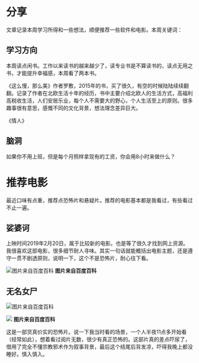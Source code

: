 # 分享
文章记录本周学习所得和一些想法，顺便推荐一些软件和电影。本周关键词：

## 学习方向
本周读点闲书。工作以来读书的越来越少了，读专业书是不算读书的，读点无用之书，才能提升幸福感，本周看了两本书。

《这么慢，那么美》作者罗敷，2015年的书，买了很久，有空的时候陆陆续续翻翻。记录了作者在北欧生活十年的经历，书中主要介绍北欧人的生活方式，高福利高税收生活，人们安居乐业，每个人不需要大的野心，个人生活至上的原则。很多趣事很有意思，感慨不同的文化背景，想法理念差异巨大。

《情人》



## 脑洞
如果你不用上班，但是每个月照样拿现有的工资，你会用8小时来做什么？

# 推荐电影
最近口味有点重，推荐点恐怖片和悬疑片。推荐的电影基本都是我看过，有些看过不止一遍。

## 娑婆诃
上映时间2019年2月20日，属于比较新的电影。也是等了很久才找到网上资源。我很喜欢这部电影，很多细节耐人寻味。其实一句话就能概括出电影主题，还是遵守一贯不剧透原则，说明一下，这个不是恐怖片，耐心往下看。

![图片来自百度百科](https://gss1.bdstatic.com/9vo3dSag_xI4khGkpoWK1HF6hhy/baike/c0%3Dbaike150%2C5%2C5%2C150%2C50/sign=9cba2fe99a0a304e462fa8a8b0a1cce3/80cb39dbb6fd5266b1b367f9a618972bd5073646.jpg "图片来自百度百科")
**图片来自百度百科**

## 无名女尸
![图片来自百度百科](https://imgsa.baidu.com/baike/pic/item/d1a20cf431adcbef79f9109aa5af2edda2cc9f58.jpg)

![](https://imgsa.baidu.com/baike/pic/item/11385343fbf2b21193caebd2c38065380dd78e41.jpg)
**图片来自百度百科**

这是一部货真价实的恐怖片。说一下我当时看的场景，一个人半夜11点多开始看（经常如此），想着看过阅片无数，很少有真正恐怖的。这部片真的差点吓尿了，借用了完全不懂宗教邪术作为叙事背景，最后这个结尾后背发凉，吓得我晚上都没睡好。慎入慎入。

